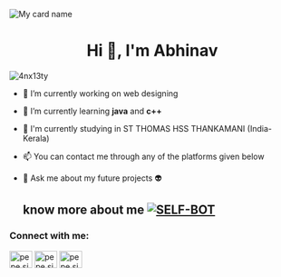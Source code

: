  ![My card name](https://cardivo.vercel.app/api?name=4nx13ty&description=Hi,%20Welcome%20To%20My%20Profile%20❤&image=https://avatars.githubusercontent.com/u/136873229?v=4&s=10?v=4&backgroundColor=%23ecf0f1&instagram=_4nx13ty__&github=4nx13tyzip&twitter=&pattern=leaf&colorPattern=%23eaeaea)

<h1 align="center">Hi 👋, I'm Abhinav</h1>

<p align="left"> <img src="https://komarev.com/ghpvc/?username=pepesir&label=Profile%20views&color=0e75b6&style=flat" alt="4nx13ty" /> </p>

- 🔭 I’m currently working on web designing

- 🌱 I’m currently learning **java** and **c++**

- 🤝 I'm currently studying in ST THOMAS HSS THANKAMANI (India-Kerala)

- 📫 You can contact me through any of the platforms given below 

- 💬 Ask me about my future projects 👽



    ##    know more about me <a href="https://anxietyzip.github.io/"><img title="SELF-BOT" src="https://img.shields.io/static/v1?label=personal&message=PORTFOLIO&color=blue"></a>

<h3 align="left">Connect with me:</h3>
<p align="left">
<aa href="https://instagram.com/_4nx13ty__" target="blank"><img align="center" src="https://raw.githubusercontent.com/rahuldkjain/github-profile-readme-generator/master/src/images/icons/Social/instagram.svg" alt="pepe.sir_" height="30" width="40" /></a> <a href="https://wa.me/+918590284271?text=Hey👋🏻%20I%20found%20this%20number%20from%20from%20your%20github%20profile" target="blank"><img align="center" src="https://raw.githubusercontent.com/rahuldkjain/github-profile-readme-generator/master/src/images/icons/Social/whatsapp.svg" alt="pepe.sir_" height="30" width="40" /></a> <aa href="https://github.com/anxietyzip" target="blank"><img align="center" src="https://raw.githubusercontent.com/rahuldkjain/github-profile-readme-generator/master/src/images/icons/Social/github.svg" alt="pepe.sir_" height="30" width="40" /></a>

</p>

<!---
anxietyzip/anxietyzip is a ✨ special ✨ repository because its `README.md` (this file) appears on your GitHub profile.
You can click the Preview link to take a look at your changes.
